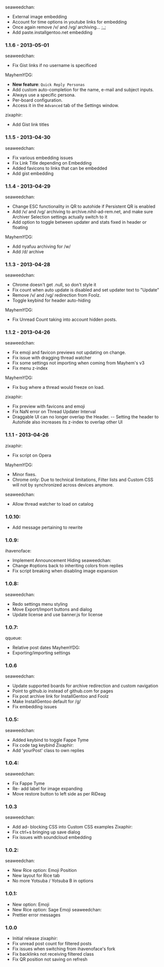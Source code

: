 seaweedchan:
- External image embedding
- Account for time options in youtube links for embedding
- Once again remove /v/ and /vg/ archiving... ;_;
- Add paste.installgentoo.net embedding

### 1.1.6 - 2013-05-01
seaweedchan:
- Fix Gist links if no username is specificed

MayhemYDG:
- **New feature**: `Quick Reply Personas`
 - Add custom auto-completion for the name, e-mail and subject inputs.
 - Always use a specific persona.
 - Per-board configuration.
 - Access it in the `Advanced` tab of the Settings window.

zixaphir:
- Add Gist link titles

### 1.1.5 - 2013-04-30
seaweedchan:
- Fix various embedding issues
- Fix Link Title depending on Embedding
- Added favicons to links that can be embedded
- Add gist embedding

### 1.1.4 - 2013-04-29
seaweedchan:
- Change ESC functionality in QR to autohide if Persistent QR is enabled
- Add /v/ and /vg/ archiving to archive.nihil-ad-rem.net, and make sure Archiver Selection settings actually switch to it
- Add option to toggle between updater and stats fixed in header or floating

MayhemYDG: 
- Add nyafuu archiving for /w/
- Add /d/ archive

### 1.1.3 - 2013-04-28
seaweedchan:
- Chrome doesn't get .null, so don't style it
- Fix count when auto update is disabled and set updater text to "Update"
- Remove /v/ and /vg/ redirection from Foolz.
- Toggle keybind for header auto-hiding

MayhemYDG:
- Fix Unread Count taking into account hidden posts.

### 1.1.2 - 2013-04-26
seaweedchan:
- Fix emoji and favicon previews not updating on change.
- Fix issue with dragging thread watcher
- Fix some settings not importing when coming from Mayhem's v3
- Fix menu z-index

MayhemYDG:
- Fix bug where a thread would freeze on load.

zixaphir:
- Fix preview with favicons and emoji
- Fix NaN error on Thread Updater Interval
- Draggable UI can no longer overlap the Header.
  -- Setting the header to Autohide also increases its z-index to overlap other UI

### 1.1.1 - 2013-04-26
zixaphir:
- Fix script on Opera

MayhemYDG:
- Minor fixes.
- Chrome only: Due to technical limitations, Filter lists and Custom CSS will not by synchronized across devices anymore.

seaweedchan:
- Allow thread watcher to load on catalog

### 1.0.10:
- Add message pertaining to rewrite

### 1.0.9:
ihavenoface:
- Implement Announcement Hiding
seaweedchan:
- Change #options back to inheriting colors from replies
- Fix script breaking when disabling image expansion

### 1.0.8:
seaweedchan:
- Redo settings menu styling
- Move Export/Import buttons and dialog
- Update license and use banner.js for license

### 1.0.7:
qqueue:
- Relative post dates
MayhemYDG:
- Exporting/importing settings

### 1.0.6
seaweedchan:
- Update supported boards for archive redirection and custom navigation
- Point to github.io instead of github.com for pages
- Fix post archive link for InstallGentoo and Foolz
- Make InstallGentoo default for /g/
- Fix embedding issues

### 1.0.5:
seaweedchan:
- Added keybind to toggle Fappe Tyme
- Fix code tag keybind
Zixaphir:
- Add 'yourPost' class to own replies

### 1.0.4:
seaweedchan:
- Fix Fappe Tyme
- Re- add label for image expanding
- Move restore button to left side as per RiDeag

### 1.0.3
seaweedchan:
- Add ad- blocking CSS into Custom CSS examples
Zixaphir:
- Fix ctrl+s bringing up save dialog
- Fix issues with soundcloud embedding

### 1.0.2:
seaweedchan:
- New Rice option: Emoji Position
- New layout for Rice tab
- No more Yotsuba / Yotsuba B in options

### 1.0.1:
- New option: Emoji
- New Rice option: Sage Emoji
seaweedchan:
- Prettier error messages

### 1.0.0
- Initial release
zixaphir:
- Fix unread post count for filtered posts
- Fix issues when switching from ihavenoface's fork
- Fix backlinks not receiving filtered class
- Fix QR position not saving on refresh
